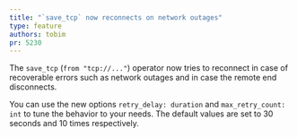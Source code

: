```yaml
---
title: "`save_tcp` now reconnects on network outages"
type: feature
authors: tobim
pr: 5230
---
```


The `save_tcp` (`from "tcp://..."`) operator now tries to reconnect in case of recoverable errors such as network outages and in case the remote end disconnects.

You can use the new options `retry_delay: duration` and `max_retry_count: int` to tune the behavior to your needs. The default values are set to 30 seconds and 10 times respectively.
